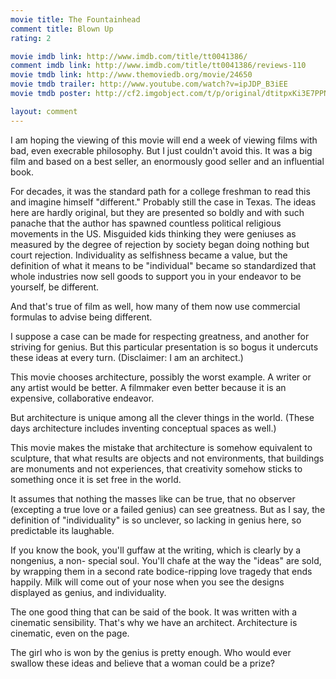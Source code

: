 ```yaml
---
movie title: The Fountainhead
comment title: Blown Up
rating: 2

movie imdb link: http://www.imdb.com/title/tt0041386/
comment imdb link: http://www.imdb.com/title/tt0041386/reviews-110
movie tmdb link: http://www.themoviedb.org/movie/24650
movie tmdb trailer: http://www.youtube.com/watch?v=ipJDP_B3iEE
movie tmdb poster: http://cf2.imgobject.com/t/p/original/dtitpxKi3E7PPNkHrOw7BHbIeXo.jpg

layout: comment
---
```


I am hoping the viewing of this movie will end a week of viewing films with bad, even execrable philosophy. But I just couldn't avoid this. It was a big film and based on a best seller, an enormously good seller and an influential book.

For decades, it was the standard path for a college freshman to read this and imagine himself "different." Probably still the case in Texas. The ideas here are hardly original, but they are presented so boldly and with such panache that the author has spawned countless political religious movements in the US. Misguided kids thinking they were geniuses as measured by the degree of rejection by society began doing nothing but court rejection. Individuality as selfishness became a value, but the definition of what it means to be "individual" became so standardized that whole industries now sell goods to support you in your endeavor to be yourself, be different.

And that's true of film as well, how many of them now use commercial formulas to advise being different.

I suppose a case can be made for respecting greatness, and another for striving for genius. But this particular presentation is so bogus it undercuts these ideas at every turn. (Disclaimer: I am an architect.)

This movie chooses architecture, possibly the worst example. A writer or any artist would be better. A filmmaker even better because it is an expensive, collaborative endeavor.

But architecture is unique among all the clever things in the world. (These days architecture includes inventing conceptual spaces as well.)

This movie makes the mistake that architecture is somehow equivalent to sculpture, that what results are objects and not environments, that buildings are monuments and not experiences, that creativity somehow sticks to something once it is set free in the world.

It assumes that nothing the masses like can be true, that no observer (excepting a true love or a failed genius) can see greatness. But as I say, the definition of "individuality" is so unclever, so lacking in genius here, so predictable its laughable.

If you know the book, you'll guffaw at the writing, which is clearly by a nongenius, a non- special soul. You'll chafe at the way the "ideas" are sold, by wrapping them in a second rate bodice-ripping love tragedy that ends happily. Milk will come out of your nose when you see the designs displayed as genius, and individuality.

The one good thing that can be said of the book. It was written with a cinematic sensibility. That's why we have an architect. Architecture is cinematic, even on the page.

The girl who is won by the genius is pretty enough. Who would ever swallow these ideas and believe that a woman could be a prize?
